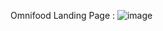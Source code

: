 Omnifood Landing Page :
![image](https://github.com/Prateek-sn-coder/oibsip_task1-/assets/76763573/a5da19df-94d3-44cf-a928-8cdf2d89d709)

